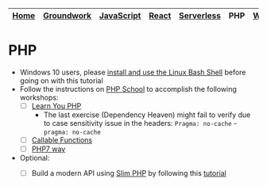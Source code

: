 | [Home](README.md) | [Groundwork](groundwork.md) | [JavaScript](javascript.md) | [React](react.md) | [Serverless](serverless.md) | PHP | [WordPress](wordpress.md) | [Docker](docker.md) | [Linux](linux.md) | [CSS](css.md) |
| ----------------- | --------------------------- | --------------------------- | ----------------- | --------------------------- | --- | ------------------------- | ------------------- | ----------------- | ------------- |

# PHP

* Windows 10 users, please [install and use the Linux Bash Shell](https://www.howtogeek.com/249966/how-to-install-and-use-the-linux-bash-shell-on-windows-10/) before going on with this tutorial
* Follow the instructions on [PHP School](https://www.phpschool.io/) to accomplish the following workshops:
  * [ ] [Learn You PHP](https://github.com/php-school/learn-you-php)
    * The last exercise (Dependency Heaven) might fail to verify due to case sensitivity issue in the headers: `Pragma: no-cache` - `pragma: no-cache`
  * [ ] [Callable Functions](https://github.com/NastasiaSaby/callable-functions)
  * [ ] [PHP7 way](https://github.com/NastasiaSaby/php7-way)

* Optional:
  * [ ] Build a modern API using [Slim PHP](https://www.slimframework.com/) by following this [tutorial](https://www.slimframework.com/docs/tutorial/first-app.html)

